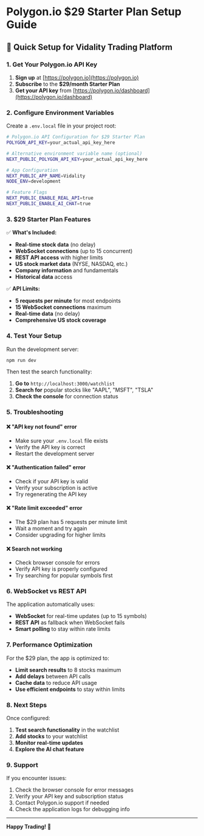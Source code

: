 # Polygon.io $29 Starter Plan Setup Guide

## 🚀 Quick Setup for Vidality Trading Platform

### 1. Get Your Polygon.io API Key

1. **Sign up** at [https://polygon.io](https://polygon.io)
2. **Subscribe** to the **$29/month Starter Plan**
3. **Get your API key** from [https://polygon.io/dashboard](https://polygon.io/dashboard)

### 2. Configure Environment Variables

Create a `.env.local` file in your project root:

```bash
# Polygon.io API Configuration for $29 Starter Plan
POLYGON_API_KEY=your_actual_api_key_here

# Alternative environment variable name (optional)
NEXT_PUBLIC_POLYGON_API_KEY=your_actual_api_key_here

# App Configuration
NEXT_PUBLIC_APP_NAME=Vidality
NODE_ENV=development

# Feature Flags
NEXT_PUBLIC_ENABLE_REAL_API=true
NEXT_PUBLIC_ENABLE_AI_CHAT=true
```

### 3. $29 Starter Plan Features

✅ **What's Included:**
- **Real-time stock data** (no delay)
- **WebSocket connections** (up to 15 concurrent)
- **REST API access** with higher limits
- **US stock market data** (NYSE, NASDAQ, etc.)
- **Company information** and fundamentals
- **Historical data** access

✅ **API Limits:**
- **5 requests per minute** for most endpoints
- **15 WebSocket connections** maximum
- **Real-time data** (no delay)
- **Comprehensive US stock coverage**

### 4. Test Your Setup

Run the development server:

```bash
npm run dev
```

Then test the search functionality:

1. **Go to** `http://localhost:3000/watchlist`
2. **Search for** popular stocks like "AAPL", "MSFT", "TSLA"
3. **Check the console** for connection status

### 5. Troubleshooting

#### ❌ "API key not found" error
- Make sure your `.env.local` file exists
- Verify the API key is correct
- Restart the development server

#### ❌ "Authentication failed" error
- Check if your API key is valid
- Verify your subscription is active
- Try regenerating the API key

#### ❌ "Rate limit exceeded" error
- The $29 plan has 5 requests per minute limit
- Wait a moment and try again
- Consider upgrading for higher limits

#### ❌ Search not working
- Check browser console for errors
- Verify API key is properly configured
- Try searching for popular symbols first

### 6. WebSocket vs REST API

The application automatically uses:
- **WebSocket** for real-time updates (up to 15 symbols)
- **REST API** as fallback when WebSocket fails
- **Smart polling** to stay within rate limits

### 7. Performance Optimization

For the $29 plan, the app is optimized to:
- **Limit search results** to 8 stocks maximum
- **Add delays** between API calls
- **Cache data** to reduce API usage
- **Use efficient endpoints** to stay within limits

### 8. Next Steps

Once configured:
1. **Test search functionality** in the watchlist
2. **Add stocks** to your watchlist
3. **Monitor real-time updates**
4. **Explore the AI chat feature**

### 9. Support

If you encounter issues:
1. Check the browser console for error messages
2. Verify your API key and subscription status
3. Contact Polygon.io support if needed
4. Check the application logs for debugging info

---

**Happy Trading! 🚀** 